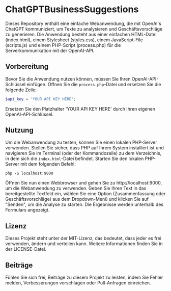 # ChatGPTBusinessSuggestions

Dieses Repository enthält eine einfache Webanwendung, die mit OpenAI's ChatGPT kommuniziert, um Texte zu analysieren und Geschäftsvorschläge zu generieren. Die Anwendung besteht aus einer einfachen HTML-Datei (index.html), einem Stylesheet (styles.css), einem JavaScript-File (scripts.js) und einem PHP-Script (process.php) für die Serverkommunikation mit der OpenAI-API.

## Vorbereitung

Bevor Sie die Anwendung nutzen können, müssen Sie Ihren OpenAI-API-Schlüssel einfügen. Öffnen Sie die `process.php`-Datei und ersetzen Sie die folgende Zeile:

```php
$api_key = 'YOUR API KEY HERE';
```

Ersetzen Sie den Platzhalter 'YOUR API KEY HERE' durch Ihren eigenen OpenAI-API-Schlüssel.

## Nutzung
Um die Webanwendung zu testen, können Sie einen lokalen PHP-Server verwenden. Stellen Sie sicher, dass PHP auf Ihrem System installiert ist und navigieren Sie im Terminal (oder der Kommandozeile) zu dem Verzeichnis, in dem sich die `index.html`-Datei befindet. Starten Sie den lokalen PHP-Server mit dem folgenden Befehl:

```
php -S localhost:9000
```

Öffnen Sie nun einen Webbrowser und gehen Sie zu http://localhost:9000, um die Webanwendung zu verwenden. Geben Sie Ihren Text in das bereitgestellte Textfeld ein, wählen Sie eine Option (Zusammenfassung oder Geschäftsvorschläge) aus dem Dropdown-Menü und klicken Sie auf "Senden", um die Analyse zu starten. Die Ergebnisse werden unterhalb des Formulars angezeigt.

## Lizenz

Dieses Projekt steht unter der MIT-Lizenz, das bedeutet, dass jeder es frei verwenden, ändern und verteilen kann. Weitere Informationen finden Sie in der LICENSE-Datei.

## Beiträge

Fühlen Sie sich frei, Beiträge zu diesem Projekt zu leisten, indem Sie Fehler melden, Verbesserungen vorschlagen oder Pull-Anfragen einreichen.